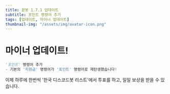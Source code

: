 ```yaml
---
title: 끝봇 1.7.1 업데이트
subtitle: 포인트 명령어 추가
tags: [업데이트, 마이너 업데이트]
thumbnail-img: "/assets/img/avatar-icon.png"
---
```


# 마이너 업데이트!    
```python
'포인트' 명령어 추가
- 기본의 '지원금' 명령어가 '포인트' 명령어로 재탄생했습니다!
```
이제 하루에 한번씩 '한국 디스코드봇 리스트'에서 투표를 하고, 일일 보상을 받을 수 있습니다.

